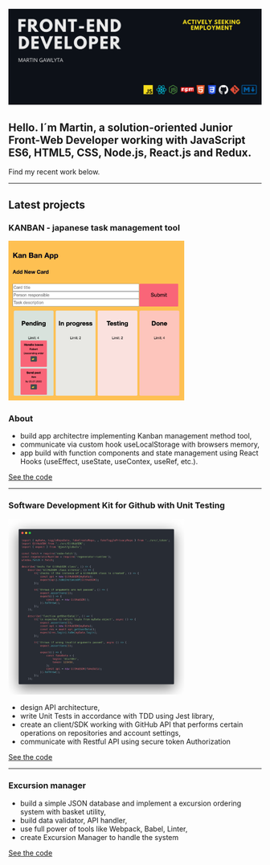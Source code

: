![BackgroundPic](GHbgpic.png)

## Hello. I´m Martin, a solution-oriented Junior Front-Web Developer working with JavaScript ES6, HTML5, CSS, Node.js, React.js and Redux.

Find my recent work below.

---

## Latest projects

### KANBAN - japanese task management tool

<img src="screenshoot.png" alt="screenshoot" width="350px"/>

### About 
- build app architectre implementing Kanban management method tool,
- communicate via custom hook useLocalStorage with browsers memory,
- app build with function components and state management using React Hooks (useEffect, useState, useContex, useRef, etc.).
  
[See the code](https://github.com/mlvrkhn/kanban_task_management_app/tree/master/kan-ban-san)

---
### Software Development Kit for Github with Unit Testing

<img src="testing-tests.png" alt="screenshoot" width="350px"/>  

- design API architecture,
- write Unit Tests in accordance with TDD using Jest library,
- create an client/SDK working with GitHub API that performs certain operations on repositories and account settings,
- communicate with Restful API using secure token Authorization  

[See the code](https://github.com/mlvrkhn/SDK_GitHub_UnitTesting)

---
### Excursion manager
  
- build a simple JSON database and implement a excursion ordering system with basket utility,
- build data validator, API handler,
- use full power of tools like Webpack, Babel, Linter,
- create Excursion Manager to handle the system

[See the code](https://docs.github.com/en/github/creating-cloning-and-archiving-repositories/duplicating-a-repository)